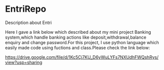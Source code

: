 # EntriRepo
Description about Entri

Here I gave a link below which described about my mini project Banking system,which handle banking actions like deposit,withdrawal,balance enquiry and change password.For this project, I use python language which easily made code using fuctions and class.Please check the link below:

https://drive.google.com/file/d/1Kc5Cj7KU_D6yWuLYFs7NXUdhFWQshRys/view?usp=sharing

